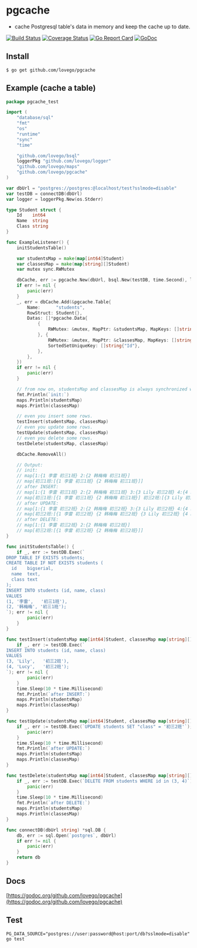# pgcache
- cache Postgresql table's data in memory and keep the cache up to date.

[![Build Status](https://travis-ci.org/lovego/pgcache.svg?branch=master)](https://travis-ci.org/lovego/pgcache)
[![Coverage Status](https://img.shields.io/coveralls/github/lovego/pgcache/master.svg)](https://coveralls.io/github/lovego/pgcache?branch=master)
[![Go Report Card](https://goreportcard.com/badge/github.com/lovego/pgcache)](https://goreportcard.com/report/github.com/lovego/pgcache)
[![GoDoc](https://godoc.org/github.com/lovego/pgcache?status.svg)](https://godoc.org/github.com/lovego/pgcache)

## Install
`$ go get github.com/lovego/pgcache`

## Example (cache a table)
```go
package pgcache_test

import (
	"database/sql"
	"fmt"
	"os"
	"runtime"
	"sync"
	"time"

	"github.com/lovego/bsql"
	loggerPkg "github.com/lovego/logger"
	"github.com/lovego/maps"
	"github.com/lovego/pgcache"
)

var dbUrl = "postgres://postgres:@localhost/test?sslmode=disable"
var testDB = connectDB(dbUrl)
var logger = loggerPkg.New(os.Stderr)

type Student struct {
	Id    int64
	Name  string
	Class string
}

func ExampleListener() {
	initStudentsTable()

	var studentsMap = make(map[int64]Student)
	var classesMap = make(map[string][]Student)
	var mutex sync.RWMutex

	dbCache, err := pgcache.New(dbUrl, bsql.New(testDB, time.Second), logger)
	if err != nil {
		panic(err)
	}
	_, err = dbCache.Add(&pgcache.Table{
		Name:      "students",
		RowStruct: Student{},
		Datas: []*pgcache.Data{
			{
				RWMutex: &mutex, MapPtr: &studentsMap, MapKeys: []string{"Id"},
			}, {
				RWMutex: &mutex, MapPtr: &classesMap, MapKeys: []string{"Class"},
				SortedSetUniqueKey: []string{"Id"},
			},
		},
	})
	if err != nil {
		panic(err)
	}

	// from now on, studentsMap and classesMap is always synchronized with students table.
	fmt.Println(`init:`)
	maps.Println(studentsMap)
	maps.Println(classesMap)

	// even you insert some rows.
	testInsert(studentsMap, classesMap)
	// even you update some rows.
	testUpdate(studentsMap, classesMap)
	// even you delete some rows.
	testDelete(studentsMap, classesMap)

	dbCache.RemoveAll()

	// Output:
	// init:
	// map[1:{1 李雷 初三1班} 2:{2 韩梅梅 初三1班}]
	// map[初三1班:[{1 李雷 初三1班} {2 韩梅梅 初三1班}]]
	// after INSERT:
	// map[1:{1 李雷 初三1班} 2:{2 韩梅梅 初三1班} 3:{3 Lily 初三2班} 4:{4 Lucy 初三2班}]
	// map[初三1班:[{1 李雷 初三1班} {2 韩梅梅 初三1班}] 初三2班:[{3 Lily 初三2班} {4 Lucy 初三2班}]]
	// after UPDATE:
	// map[1:{1 李雷 初三2班} 2:{2 韩梅梅 初三2班} 3:{3 Lily 初三2班} 4:{4 Lucy 初三2班}]
	// map[初三2班:[{1 李雷 初三2班} {2 韩梅梅 初三2班} {3 Lily 初三2班} {4 Lucy 初三2班}]]
	// after DELETE:
	// map[1:{1 李雷 初三2班} 2:{2 韩梅梅 初三2班}]
	// map[初三2班:[{1 李雷 初三2班} {2 韩梅梅 初三2班}]]
}

func initStudentsTable() {
	if _, err := testDB.Exec(`
DROP TABLE IF EXISTS students;
CREATE TABLE IF NOT EXISTS students (
  id    bigserial,
  name  text,
  class text
);
INSERT INTO students (id, name, class)
VALUES
(1, '李雷',   '初三1班'),
(2, '韩梅梅', '初三1班');
`); err != nil {
		panic(err)
	}
}

func testInsert(studentsMap map[int64]Student, classesMap map[string][]Student) {
	if _, err := testDB.Exec(`
INSERT INTO students (id, name, class)
VALUES
(3, 'Lily',   '初三2班'),
(4, 'Lucy',   '初三2班');
`); err != nil {
		panic(err)
	}
	time.Sleep(10 * time.Millisecond)
	fmt.Println(`after INSERT:`)
	maps.Println(studentsMap)
	maps.Println(classesMap)
}

func testUpdate(studentsMap map[int64]Student, classesMap map[string][]Student) {
	if _, err := testDB.Exec(`UPDATE students SET "class" = '初三2班'`); err != nil {
		panic(err)
	}
	time.Sleep(10 * time.Millisecond)
	fmt.Println(`after UPDATE:`)
	maps.Println(studentsMap)
	maps.Println(classesMap)
}

func testDelete(studentsMap map[int64]Student, classesMap map[string][]Student) {
	if _, err := testDB.Exec(`DELETE FROM students WHERE id in (3, 4)`); err != nil {
		panic(err)
	}
	time.Sleep(10 * time.Millisecond)
	fmt.Println(`after DELETE:`)
	maps.Println(studentsMap)
	maps.Println(classesMap)
}

func connectDB(dbUrl string) *sql.DB {
	db, err := sql.Open(`postgres`, dbUrl)
	if err != nil {
		panic(err)
	}
	return db
}
```

## Docs
[https://godoc.org/github.com/lovego/pgcache](https://godoc.org/github.com/lovego/pgcache)

## Test
`PG_DATA_SOURCE="postgres://user:password@host:port/db?sslmode=disable" go test`

